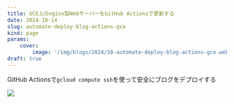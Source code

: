 ```yaml
---
title: GCE上のnginx製WebサーバーをGitHub Actionsで更新する
date: 2024-10-14
slug: automate-deploy-blog-actions-gce
kind: page
params:
    cover:
        image: '/img/blogs/2024/10-automate-deploy-blog-actions-gce.webp'
draft: true
---
```


GitHub Actionsで`gcloud compute ssh`を使って安全にブログをデプロイする

![](/img/blogs/2024/10-automate-deploy-blog-actions-gce.webp)
